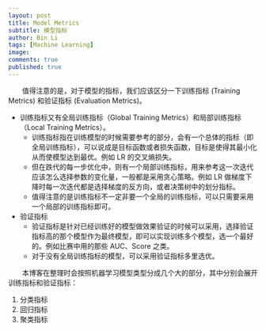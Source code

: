 ```yaml
---
layout: post
title: Model Metrics
subtitle: 模型指标
author: Bin Li
tags: [Machine Learning]
image: 
comments: true
published: true
---
```


　　值得注意的是，对于模型的指标，我们应该区分一下训练指标 (Training Metrics) 和验证指标 (Evaluation Metrics)。

* 训练指标又有全局训练指标（Global Training Metrics）和局部训练指标（Local Training Metrics）。
    * 训练指标指在训练模型的时候需要参考的部分，会有一个总体的指标（即全局训练指标），可以说成是目标函数或者损失函数，目标是使得其最小化从而使模型达到最优。例如 LR 的交叉熵损失。
    * 但在跌代的每一步优化中，则有一个局部训练指标，用来参考这一次迭代应该怎么选择参数的变化量，一般都是采用贪心策略。例如 LR 做梯度下降时每一次迭代都是选择梯度的反方向，或者决策树中的划分指标。
    * 值得注意的是训练指标不一定非要一个全局的训练指标，可以只需要采用一个局部的训练指标即可。
* 验证指标
    * 验证指标是针对已经训练好的模型做效果验证的时候可以采用，选择验证指标高的那个模型作为最终模型，即可以实现训练多个模型，选一个最好的。例如比赛中用的那些 AUC、Score 之类。
    * 对于没有全局训练指标的模型，可以采用验证指标多里选优。

　　本博客在整理时会按照机器学习模型类型分成几个大的部分，其中分别会展开训练指标和验证指标：
1. 分类指标
2. 回归指标
3. 聚类指标

